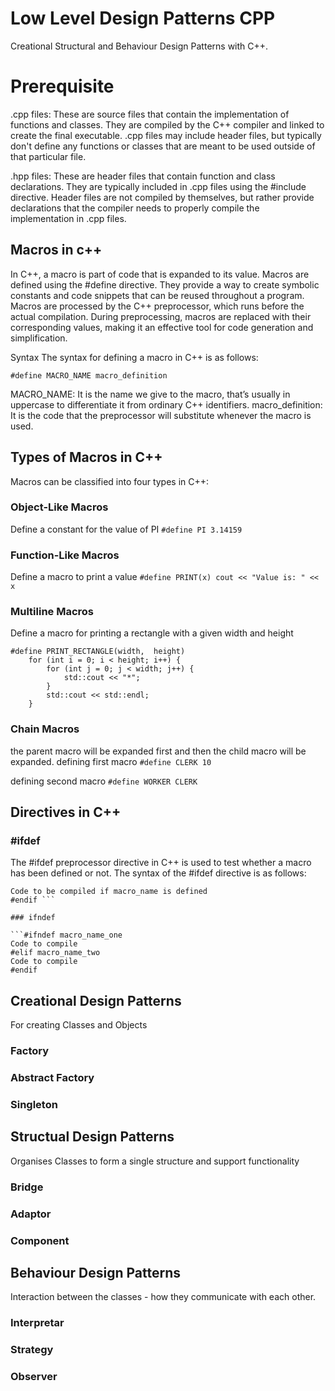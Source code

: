 # Low Level Design Patterns CPP
 Creational Structural and Behaviour Design Patterns with C++.

# Prerequisite

.cpp files: These are source files that contain the implementation of functions and classes. They are compiled by the C++ compiler and linked to create the final executable. .cpp files may include header files, but typically don't define any functions or classes that are meant to be used outside of that particular file.

.hpp files: These are header files that contain function and class declarations. They are typically included in .cpp files using the #include directive. Header files are not compiled by themselves, but rather provide declarations that the compiler needs to properly compile the implementation in .cpp files.

## Macros in c++

In C++, a macro is part of code that is expanded to its value. Macros are defined using the #define directive. They provide a way to create symbolic constants and code snippets that can be reused throughout a program. Macros are processed by the C++ preprocessor, which runs before the actual compilation. During preprocessing, macros are replaced with their corresponding values, making it an effective tool for code generation and simplification.

Syntax
The syntax for defining a macro in C++ is as follows:

```#define MACRO_NAME macro_definition```

MACRO_NAME: It is the name we give to the macro, that’s usually in uppercase to differentiate it from ordinary C++ identifiers.
macro_definition: It is the code that the preprocessor will substitute whenever the macro is used.

## Types of Macros in C++
Macros can be classified into four types in C++:

### Object-Like Macros
Define a constant for the value of PI 
```#define PI 3.14159 ```

### Function-Like Macros
Define a macro to print a value 
```#define PRINT(x) cout << "Value is: " << x ```

### Multiline Macros
Define a macro for printing a rectangle with a given width and height 
```
#define PRINT_RECTANGLE(width,  height)
    for (int i = 0; i < height; i++) {      
        for (int j = 0; j < width; j++) {      
            std::cout << "*"; 
        }                             
        std::cout << std::endl;   
    } 
```

### Chain Macros
the parent macro will be expanded first and then the child macro will be expanded.
defining first macro 
    ```#define CLERK 10``` 

defining second macro 
    ```#define WORKER CLERK```

## Directives in C++

### #ifdef

The #ifdef preprocessor directive in C++ is used to test whether a macro has been defined or not. The syntax of the #ifdef directive is as follows:

```#ifdef macro_name 
Code to be compiled if macro_name is defined 
#endif ```

### ifndef

```#ifndef macro_name_one
Code to compile 
#elif macro_name_two
Code to compile 
#endif
```

## Creational Design Patterns
For creating Classes and Objects
### Factory
### Abstract Factory
### Singleton

## Structual Design Patterns
Organises Classes to form a single structure and support functionality
### Bridge
### Adaptor
### Component

##  Behaviour Design Patterns
Interaction between the classes - how they communicate with each other.
### Interpretar
### Strategy
### Observer